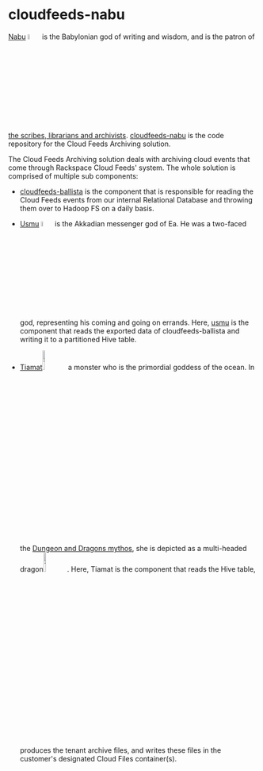 cloudfeeds-nabu
===============
[Nabu](http://en.wikipedia.org/wiki/Nabu) <a href="http://www.mesopotamia.co.uk/gods/explore/images/nabu_p.gif"><img src="http://www.mesopotamia.co.uk/gods/explore/images/nabu_p.gif" width="5%" height="5%" alt="Nabu"/></a> is the Babylonian god of writing and wisdom, and is the patron of [the scribes, librarians and archivists](http://en.wikipedia.org/wiki/Preservation_%28library_and_archival_science%29#Antecedents). [cloudfeeds-nabu](http://github.com/rackerlabs/cloudfeeds-nabu) is the code repository for the Cloud Feeds Archiving solution. 

The Cloud Feeds Archiving solution deals with archiving cloud events that come through Rackspace Cloud Feeds' system. The whole solution is comprised of multiple sub components:

* [cloudfeeds-ballista](http://github.com/rackerlabs/cloudfeeds-ballista) is the component that is responsible for reading the Cloud Feeds events from our internal Relational Database and throwing them over to Hadoop FS on a daily basis.

* [Usmu](http://www.ancient.eu/article/221/) <a href="http://www.mesopotamia.co.uk/gods/explore/images/isimud_p.gif"><img src="http://www.mesopotamia.co.uk/gods/explore/images/isimud_p.gif" width="5%" height="5%" alt="Usmu"/></a> is the Akkadian messenger god of Ea. He was a two-faced god, representing his coming and going on errands. Here, [usmu](http://github.com/rackerlabs/cloudfeeds-nabu) is the component that reads the exported data of cloudfeeds-ballista and writing it to a partitioned Hive table.

* [Tiamat](http://en.wikipedia.org/wiki/Tiamat)<a href="http://www.mesopotamia.co.uk/gods/explore/images/tiamatsml.gif"><img src="http://www.mesopotamia.co.uk/gods/explore/images/tiamatsml.gif" width="10%" height="10%" alt="Tiamat"/></a> a monster who is the primordial goddess of the ocean.  In the [Dungeon and Dragons mythos](http://en.wikipedia.org/wiki/Tiamat_%28Dungeons_%26_Dragons%29), she is depicted as a multi-headed dragon<a href="http://img1.wikia.nocookie.net/__cb20110923213244/finalfantasy/images/a/a2/Tiamat_Icon.PNG"><img src="http://img1.wikia.nocookie.net/__cb20110923213244/finalfantasy/images/a/a2/Tiamat_Icon.PNG" width="10%" height="10%" alt="Tiamat"/></a>.  Here, Tiamat is the component that reads the Hive table, produces the tenant archive files, and writes these files in the customer's designated Cloud Files container(s).
